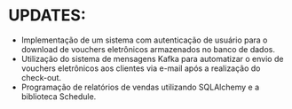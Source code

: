 # UPDATES:

- Implementação de um sistema com autenticação de usuário para o download de vouchers eletrônicos armazenados no banco de dados.
- Utilização do sistema de mensagens Kafka para automatizar o envio de vouchers eletrônicos aos clientes via e-mail após a realização do check-out.
- Programação de relatórios de vendas utilizando SQLAlchemy e a biblioteca Schedule.
 
